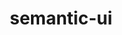 ---
title: semantic-ui
category: recursos
subcategory: desarrolladores
contenido: 'Framework que empondera la relacion entre el diseñador y el desarrollador manejando un vocabulario UI similar'
content: 'Semantic empowers designers and developers by creating a shared vocabulary for UI.'
link: 'http://semantic-ui.com/'
favicon: 'http://semantic-ui.com/images/logo.png'
image: "semantic-ui"
---